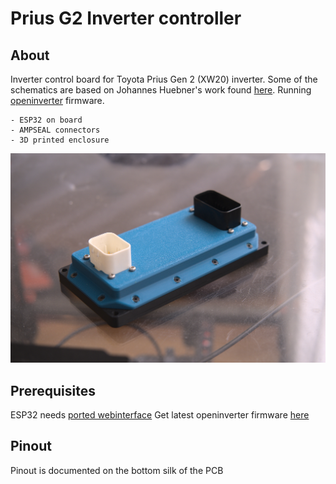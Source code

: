 # Prius G2 Inverter controller


## About <a name = "about"></a>

Inverter control board for Toyota Prius Gen 2 (XW20) inverter. 
Some of the schematics are based on Johannes Huebner's work found [here](https://github.com/jsphuebner/inverter-hardware).
Running [openinverter](http://www.openinverter.org) firmware.

    - ESP32 on board
    - AMPSEAL connectors
    - 3D printed enclosure

![case](images/case.jpg) 
## Prerequisites <a name = "getting_started"></a>

ESP32 needs [ported webinterface](https://github.com/Bedz01/esp32-web-interface-port)
Get latest openinverter firmware [here](https://github.com/jsphuebner/stm32-sine/releases)


## Pinout <a name = "usage"></a>

Pinout is documented on the bottom silk of the PCB
